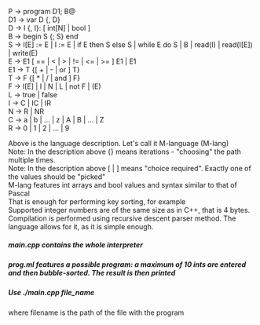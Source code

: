 P → program D1; B@  
D1 → var D {, D}  
D → I {, I}: [ int[N] | bool ]  
B → begin S {; S} end  
S → I[E] := E | I := E | if E then S else S | while E do S | B | read(I) | read(I[E]) | write(E)  
E → E1 [ == | < | > | != | <= | >= ] E1 | E1  
E1 → T {[ + | - | or ] T}  
T → F {[ * | / | and ] F}  
F → I[E] | I | N | L | not F | (E)  
L → true | false  
I → C | IC | IR  
N → R | NR  
C → a | b | ... | z | A | B | ... | Z  
R → 0 | 1 | 2 | ... | 9  

Above is the language description. Let's call it M-language (M-lang)  
Note: In the description above {<character>} means iterations - "choosing" the path multiple times.  
Note: In the description above [<symbol1> | <symbol2>] means "choice required". Exactly one of the values should be "picked"  
M-lang features int arrays and bool values and syntax similar to that of Pascal  
That is enough for performing key sorting, for example  
Supported integer numbers are of the same size as in C++, that is 4 bytes.  
Compilation is performed using recursive descent parser method. The language allows for it, as it is simple enough.  

##### main.cpp contains the whole interpreter    
##### prog.ml features a possible program: a maximum of 10 ints are entered and then bubble-sorted. The result is then printed  
##### Use ./main.cpp file_name  
  where filename is the path of the file with the program  
